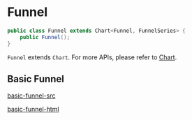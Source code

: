 # Funnel

```java
public class Funnel extends Chart<Funnel, FunnelSeries> {
    public Funnel();
}
```

`Funnel` extends `Chart`. For more APIs, please refer to [Chart](chart).

## Basic Funnel

[basic-funnel-src](_media/funnel/basic-funnel-src.md ':include')

[basic-funnel-html](_media/funnel/basic-funnel.html ':include :type=iframe')
